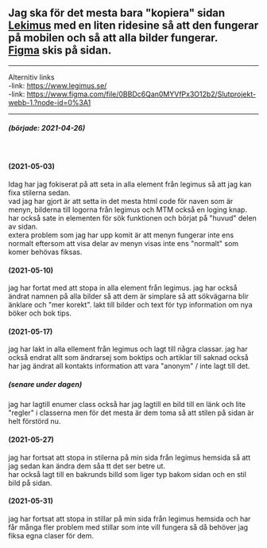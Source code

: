 Jag ska för det mesta bara "kopiera" sidan [Lekimus](https://www.legimus.se/)  med en liten ridesine så att den fungerar på mobilen och så att alla bilder fungerar.  
[Figma](https://www.figma.com/file/0BBDc6Qan0MYVfPx3O12b2/Slutprojekt-webb-1.?node-id=0%3A1) skis på sidan.
-
---
Alternitiv links  
-link: https://www.legimus.se/  
-link: https://www.figma.com/file/0BBDc6Qan0MYVfPx3O12b2/Slutprojekt-webb-1.?node-id=0%3A1

---
##### (började: 2021-04-26) 
<br />

#### (2021-05-03)
Idag har jag fokiserat på att seta in alla element från legimus så att jag kan fixa stilerna sedan.  
vad jag har gjort är att setta in det mesta html code för naven som är menyn, bilderna till logorna från legimus och MTM också en loging knap. har också sate in elementen för sök funktionen och börjat på "huvud" delen av sidan.  
extera problem som jag har upp komit är att menyn fungerar inte ens normalt eftersom att visa delar av menyn visas inte ens "normalt" som komer behövas fiksas.

#### (2021-05-10)
jag har fortat med att stopa in alla element från legimus.
jag har också ändrat namnen på alla bilder så att dem är simplare så att sökvägarna blir änklare och "mer korekt".
lakt till bilder och text för typ information om nya böker och bok tips.

#### (2021-05-17)
jag har lakt in alla ellement från legimus och lagt till några classar.
jag har också endrat allt som ändrarsej som boktips och artiklar till saknad också har jag ändrat all kontakts information att vara "anonym" / inte lagt till det.
##### (senare under dagen)
jag har lagtill enumer class också har jag lagtill en bild till en länk och lite "regler" i classerna men för det mesta är dem toma så att stilen på sidan är helt förstörd nu.

#### (2021-05-27)
jag har fortsat att stopa in stilerna på min sida från legimus hemsida så att jag sedan kan ändra dem såa tt det ser betre ut.  
har också lagt till en bakrunds billd som liger typ bakom sidan och en stil bild på sidan.

#### (2021-05-31)
jag har fortsat att stopa in stillar på min sida från legimus hemsida och har får många fler problem med stillar som inte vill fungera så då behöver jag fiksa egna claser för dem.